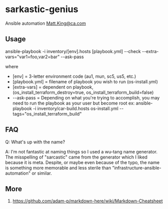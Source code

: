# sarkastic-genius
Ansible automation
Matt.King@ca.com


## Usage
ansible-playbook -i inventory/[env].hosts [playbook.yml] --check --extra-vars="var1=foo,var2=bar" --ask-pass

where
- [env] = 3-letter environment code (au1, mun, sc5, us5, etc.)
- [playbook.yml] = filename of playbook you wish to run (os-install.yml)
- [extra-vars] = dependent on playbook, (os_install_terraform_destroy=true, os_install_terraform_build=false)
- --ask-pass = Depending on what you're trying to accomplish, you may need to run the playbook as your user but become root
ex: ansible-playbook -i inventory/car-build.hosts os-install.yml --tags="os_install_terraform_build"


## FAQ
Q: What's up with the name?

A: I'm not fantastic at naming things so I used a wu-tang name generator. The misspelling of "sarcastic" came from the generator which I liked because it is meta. Despite, or maybe even because of the typo, the name is something more memorable and less sterile than "infrastructure-ansible-automation" or similar.


## More
1) https://github.com/adam-p/markdown-here/wiki/Markdown-Cheatsheet
